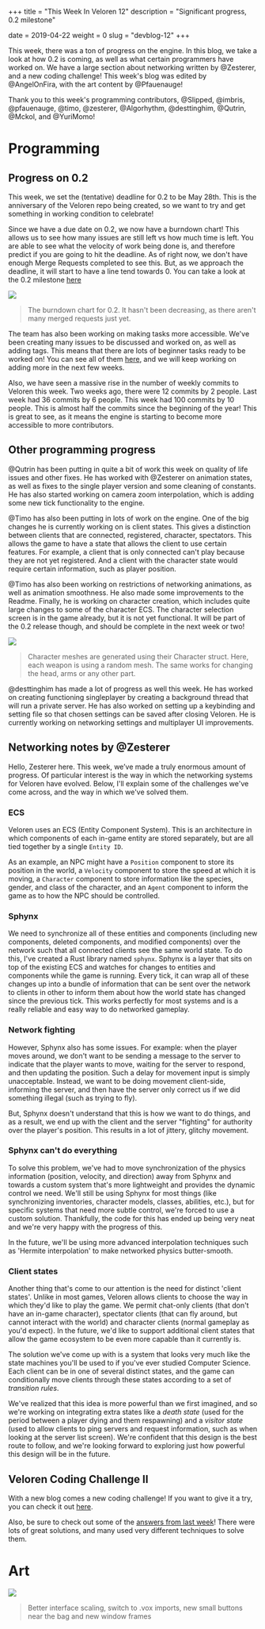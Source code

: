 +++
title = "This Week In Veloren 12"
description = "Significant progress, 0.2 milestone"

date = 2019-04-22
weight = 0
slug = "devblog-12"
+++

This week, there was a ton of progress on the engine. In this blog, we take a look at how 0.2 is coming, as well as what certain programmers have worked on. We have a large section about networking written by @Zesterer, and a new coding challenge! This week's blog was edited by @AngelOnFira, with the art content by @Pfauenauge!

Thank you to this week's programming contributors, @Slipped, @imbris, @pfauenauge, @timo, @zesterer, @Algorhythm, @desttinghim, @Qutrin, @Mckol, and @YuriMomo!

# Programming

## Progress on 0.2

This week, we set the (tentative) deadline for 0.2 to be May 28th. This is the anniversary of the Veloren repo being created, so we want to try and get something in working condition to celebrate!

Since we have a due date on 0.2, we now have a burndown chart! This allows us to see how many issues are still left vs how much time is left. You are able to see what the velocity of work being done is, and therefore predict if you are going to hit the deadline. As of right now, we don't have enough Merge Requests completed to see this. But, as we approach the deadline, it will start to have a line tend towards 0. You can take a look at the 0.2 milestone [here](https://gitlab.com/veloren/veloren/milestones/1)

<img src="https://cdn.discordapp.com/attachments/541307708146581519/569871457627144203/unknown.png"/>

> The burndown chart for 0.2. It hasn't been decreasing, as there aren't many merged requests just yet.

The team has also been working on making tasks more accessible. We've been creating many issues to be discussed and worked on, as well as adding tags. This means that there are lots of beginner tasks ready to be worked on! You can see all of them [here](https://gitlab.com/veloren/veloren/issues?scope=all&state=opened&label_name[]=beginner), and we will keep working on adding more in the next few weeks.

Also, we have seen a massive rise in the number of weekly commits to Veloren this week. Two weeks ago, there were 12 commits by 2 people. Last week had 36 commits by 6 people. This week had 100 commits by 10 people. This is almost half the commits since the beginning of the year! This is great to see, as it means the engine is starting to become more accessible to more contributors.

## Other programming progress

@Qutrin has been putting in quite a bit of work this week on quality of life issues and other fixes. He has worked with @Zesterer on animation states, as well as fixes to the single player version and some cleaning of constants. He has also started working on camera zoom interpolation, which is adding some new tick functionality to the engine.

@Timo has also been putting in lots of work on the engine. One of the big changes he is currently working on is client states. This gives a distinction between clients that are connected, registered, character, spectators. This allows the game to have a state that allows the client to use certain features. For example, a client that is only connected can't play because they are not yet registered. And a client with the character state would require certain information, such as player position.

@Timo has also been working on restrictions of networking animations, as well as animation smoothness. He also made some improvements to the Readme. Finally, he is working on character creation, which includes quite large changes to some of the character ECS. The character selection screen is in the game already, but it is not yet functional. It will be part of the 0.2 release though, and should be complete in the next week or two!

<img src="https://cdn.discordapp.com/attachments/449650240350453760/568910068146241567/Screenshot_20190419_232513.png"/>

> Character meshes are generated using their Character struct. Here, each weapon is using a random mesh. The same works for changing the head, arms or any other part.

@desttinghim has made a lot of progress as well this week. He has worked on creating functioning singleplayer by creating a background thread that will run a private server. He has also worked on setting up a keybinding and setting file so that chosen settings can be saved after closing Veloren. He is currently working on networking settings and multiplayer UI improvements.

## Networking notes by @Zesterer

Hello, Zesterer here. This week, we’ve made a truly enormous amount of progress. Of particular interest is the way in which the networking systems for Veloren have evolved. Below, I'll explain some of the challenges we've come across, and the way in which we've solved them.

### ECS

Veloren uses an ECS (Entity Component System). This is an architecture in which components of each in-game entity are stored separately, but are all tied together by a single `Entity ID`.

As an example, an NPC might have a `Position` component to store its position in the world, a `Velocity` component to store the speed at which it is moving, a `Character` component to store information like the species, gender, and class of the character, and an `Agent` component to inform the game as to how the NPC should be controlled.

### Sphynx

We need to synchronize all of these entities and components (including new components, deleted components, and modified components) over the network such that all connected clients see the same world state. To do this, I've created a Rust library named `sphynx`. Sphynx is a layer that sits on top of the existing ECS and watches for changes to entities and components while the game is running. Every tick, it can wrap all of these changes up into a bundle of information that can be sent over the network to clients in other to inform them about how the world state has changed since the previous tick. This works perfectly for most systems and is a really reliable and easy way to do networked gameplay.

### Network fighting

However, Sphynx also has some issues. For example: when the player moves around, we don't want to be sending a message to the server to indicate that the player wants to move, waiting for the server to respond, and then updating the position. Such a delay for movement input is simply unacceptable. Instead, we want to be doing movement client-side, informing the server, and then have the server only correct us if we did something illegal (such as trying to fly).

But, Sphynx doesn't understand that this is how we want to do things, and as a result, we end up with the client and the server "fighting" for authority over the player's position. This results in a lot of jittery, glitchy movement.

### Sphynx can't do everything

To solve this problem, we've had to move synchronization of the physics information (position, velocity, and direction) away from Sphynx and towards a custom system that's more lightweight and provides the dynamic control we need. We'll still be using Sphynx for most things (like synchronizing inventories, character models, classes, abilities, etc.), but for specific systems that need more subtle control, we're forced to use a custom solution. Thankfully, the code for this has ended up being very neat and we're very happy with the progress of this.

In the future, we'll be using more advanced interpolation techniques such as 'Hermite interpolation' to make networked physics butter-smooth.

### Client states

Another thing that's come to our attention is the need for distinct 'client states'. Unlike in most games, Veloren allows clients to choose the way in which they'd like to play the game. We permit chat-only clients (that don't have an in-game character), spectator clients (that can fly around, but cannot interact with the world) and character clients (normal gameplay as you'd expect). In the future, we'd like to support additional client states that allow the game ecosystem to be even more capable than it currently is.

The solution we've come up with is a system that looks very much like the state machines you'll be used to if you've ever studied Computer Science. Each client can be in one of several distinct states, and the game can conditionally move clients through these states according to a set of *transition rules*.

We've realized that this idea is more powerful than we first imagined, and so we're working on integrating extra states like a *death state* (used for the period between a player dying and them respawning) and a *visitor state* (used to allow clients to ping servers and request information, such as when looking at the server list screen). We're confident that this design is the best route to follow, and we're looking forward to exploring just how powerful this design will be in the future.

## Veloren Coding Challenge II

With a new blog comes a new coding challenge! If you want to give it a try, you can check it out [here](https://gitlab.com/veloren/veloren-coding-challenges/tree/master/coding_challenge_2).

Also, be sure to check out some of the [answers from last week](https://www.reddit.com/r/Veloren/comments/bdvyxa/veloren_coding_challenge_1_solutions/)! There were lots of great solutions, and many used very different techniques to solve them.

# Art

<img src="https://media.discordapp.net/attachments/541307708146581519/569977243187806229/unknown.png"/>

> Better interface scaling, switch to .vox imports, new small buttons near the bag and new window frames
